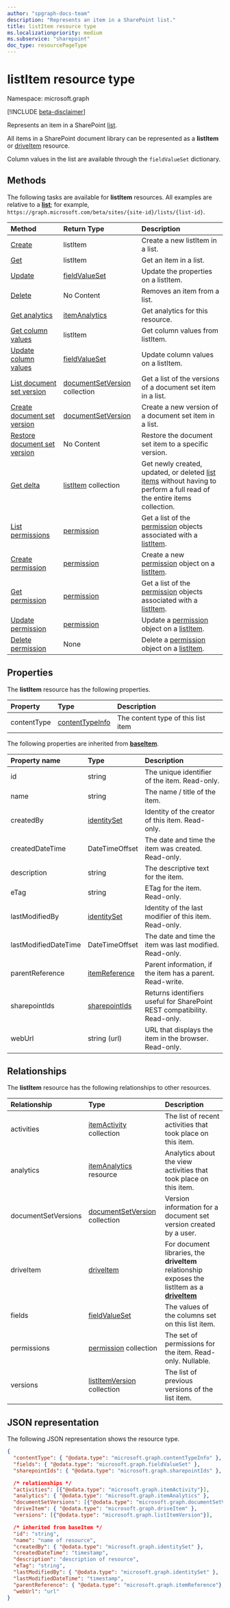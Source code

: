 ```yaml
---
author: "spgraph-docs-team"
description: "Represents an item in a SharePoint list."
title: listItem resource type
ms.localizationpriority: medium
ms.subservice: "sharepoint"
doc_type: resourcePageType
---
```


# listItem resource type

Namespace: microsoft.graph

[!INCLUDE [beta-disclaimer](../../includes/beta-disclaimer.md)]

Represents an item in a SharePoint [list][].

All items in a SharePoint document library can be represented as a **listItem** or [driveItem][] resource.

Column values in the list are available through the `fieldValueSet` dictionary.

## Methods

The following tasks are available for **listItem** resources.
All examples are relative to a **[list][]**; for example, `https://graph.microsoft.com/beta/sites/{site-id}/lists/{list-id}`.

| Method                                                                   | Return Type                        | Description                                                               |
|:-------------------------------------------------------------------------|:-----------------------------------|:--------------------------------------------------------------------------|
| [Create][]                                                               | listItem                           | Create a new listItem in a list.                                          |
| [Get][]                                                                  | listItem                           | Get an item in a list.                                                    |
| [Update][]                                                               | [fieldValueSet][]                  | Update the properties on a listItem.                                      |
| [Delete][]                                                               | No Content                         | Removes an item from a list.                                              |
| [Get analytics][]                                                        | [itemAnalytics][]                  | Get analytics for this resource.                                          |
| [Get column values][Get]                                                 | listItem                           | Get column values from listItem.                                          |
| [Update column values][Update]                                           | [fieldValueSet][]                  | Update column values on a listItem.                                       |
| [List document set version](../api/listitem-list-documentsetversions.md)  | [documentSetVersion][] collection  | Get a list of the versions of a document set item in a list.              |
| [Create document set version](../api/listitem-post-documentsetversions.md) | [documentSetVersion][]             | Create a new version of a document set item in a list.                    |
| [Restore document set version](../api/documentsetversion-restore.md)       | No Content                         | Restore the document set item to a specific version.                      |
| [Get delta](../api/listitem-delta.md) | [listItem](../resources/listitem.md) collection | Get newly created, updated, or deleted [list items](../resources/listitem.md) without having to perform a full read of the entire items collection. |
| [List permissions](../api/listitem-list-permissions.md)| [permission](../resources/permission.md) |Get a list of the [permission](../resources/permission.md) objects associated with a [listItem](../resources/listitem.md).|
| [Create permission](../api/listitem-create.md)| [permission](../resources/permission.md) |Create a new [permission](../resources/permission.md) object on a [listItem](../resources/listitem.md).|
| [Get permission](../api/listitem-post-permissions.md)| [permission](../resources/permission.md) |Get a list of the [permission](../resources/permission.md) objects associated with a [listItem](../resources/listitem.md).|
| [Update permission](../api/listitem-update-permissions.md)| [permission](../resources/permission.md) |Update a [permission](../resources/permission.md) object on a [listItem](../resources/listitem.md).|
| [Delete permission](../api/listitem-delete-permissions.md)| None |Delete a [permission](../resources/permission.md) object on a [listItem](../resources/listitem.md).|

[Get]: ../api/listitem-get.md
[Get analytics]: ../api/itemanalytics-get.md
[Create]: ../api/listitem-create.md
[Delete]: ../api/listitem-delete.md
[Update]: ../api/listitem-update.md
[itemActivityStat]: itemactivitystat.md
[fieldValueSet]: fieldvalueset.md
[documentSetVersion]: documentsetversion.md

## Properties

The **listItem** resource has the following properties.

| Property    | Type                | Description                        |
| :---------- | :------------------ | :--------------------------------- |
| contentType | [contentTypeInfo][] | The content type of this list item |

The following properties are inherited from **[baseItem][]**.

| Property name        | Type              | Description                                                              |
| :------------------- | :---------------- | :----------------------------------------------------------------------- |
| id                   | string            | The unique identifier of the item. Read-only.                            |
| name                 | string            | The name / title of the item.                                            |
| createdBy            | [identitySet][]   | Identity of the creator of this item. Read-only.                         |
| createdDateTime      | DateTimeOffset    | The date and time the item was created. Read-only.                       |
| description          | string            | The descriptive text for the item.                                       |
| eTag                 | string            | ETag for the item. Read-only.                                            |
| lastModifiedBy       | [identitySet][]   | Identity of the last modifier of this item. Read-only.                   |
| lastModifiedDateTime | DateTimeOffset    | The date and time the item was last modified. Read-only.                 |
| parentReference      | [itemReference][] | Parent information, if the item has a parent. Read-write.                |
| sharepointIds        | [sharepointIds][] | Returns identifiers useful for SharePoint REST compatibility. Read-only. |
| webUrl               | string (url)      | URL that displays the item in the browser. Read-only.                    |

## Relationships

 The **listItem** resource has the following relationships to other resources.

| Relationship | Type                           | Description                                                                                        |
| :----------- | :----------------------------- | :------------------------------------------------------------------------------------------------- |
| activities   | [itemActivity][] collection    | The list of recent activities that took place on this item.                                        |
| analytics    | [itemAnalytics][] resource     | Analytics about the view activities that took place on this item.|
|documentSetVersions|[documentSetVersion](../resources/documentsetversion.md) collection| Version information for a document set version created by a user.|
| driveItem    | [driveItem][]                  | For document libraries, the **driveItem** relationship exposes the listItem as a **[driveItem][]** |
| fields       | [fieldValueSet][]              | The values of the columns set on this list item.                                                   |
| permissions  | [permission](permission.md) collection | The set of permissions for the item. Read-only. Nullable.                                          |
| versions     | [listItemVersion][] collection | The list of previous versions of the list item.                                                    |

## JSON representation

The following JSON representation shows the resource type.

<!--{
  "blockType": "resource",
  "keyProperty": "id",
  "baseType": "microsoft.graph.baseItem",
  "@odata.type": "microsoft.graph.listItem"
}-->

```json
{
  "contentType": { "@odata.type": "microsoft.graph.contentTypeInfo" },
  "fields": { "@odata.type": "microsoft.graph.fieldValueSet" },
  "sharepointIds": { "@odata.type": "microsoft.graph.sharepointIds" },

  /* relationships */
  "activities": [{"@odata.type": "microsoft.graph.itemActivity"}],
  "analytics": { "@odata.type": "microsoft.graph.itemAnalytics" },
  "documentSetVersions": [{"@odata.type": "microsoft.graph.documentSetVersion"}],
  "driveItem": { "@odata.type": "microsoft.graph.driveItem" },
  "versions": [{"@odata.type": "microsoft.graph.listItemVersion"}],

  /* inherited from baseItem */
  "id": "string",
  "name": "name of resource",
  "createdBy": { "@odata.type": "microsoft.graph.identitySet" },
  "createdDateTime": "timestamp",
  "description": "description of resource",
  "eTag": "string",
  "lastModifiedBy": { "@odata.type": "microsoft.graph.identitySet" },
  "lastModifiedDateTime": "timestamp",
  "parentReference": { "@odata.type": "microsoft.graph.itemReference"},
  "webUrl": "url"
}
```

[baseItem]: baseitem.md
[contentTypeInfo]: contenttypeinfo.md
[driveItem]: driveitem.md
[fieldValueSet]: fieldvalueset.md
[identitySet]: identityset.md
[itemActivity]: itemactivity.md
[itemAnalytics]: itemanalytics.md
[itemReference]: itemreference.md
[list]: list.md
[listItemVersion]: listitemversion.md
[sharepointIds]: sharepointids.md

<!--
{
  "type": "#page.annotation",
  "description": "",
  "keywords": "",
  "section": "documentation",
  "tocPath": "Resources/ListItem",
  "tocBookmarks": {
    "ListItem": "#"
  },
  "suppressions": []
}
-->
